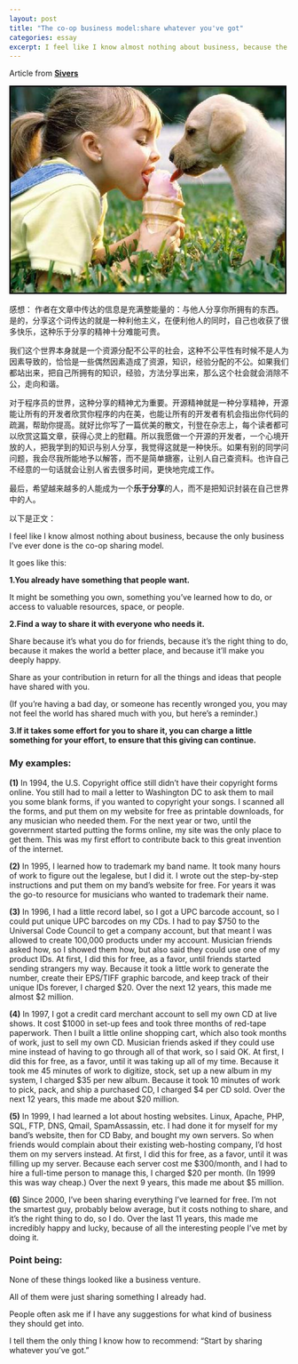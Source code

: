 ```yaml
---
layout: post
title: "The co-op business model:share whatever you've got"
categories: essay
excerpt: I feel like I know almost nothing about business, because the only business I’ve ever done is the co-op sharing model...
---
```


Article from **[Sivers](http://sivers.org/sharing)**

![Sharing](/imgs/essay/sharing.jpg)

感想： 作者在文章中传达的信息是充满整能量的：与他人分享你所拥有的东西。是的，分享这个词传达的就是一种利他主义，在便利他人的同时，自己也收获了很多快乐，这种乐于分享的精神十分难能可贵。

我们这个世界本身就是一个资源分配不公平的社会，这种不公平性有时候不是人为因素导致的，恰恰是一些偶然因素造成了资源，知识，经验分配的不公。如果我们都站出来，把自己所拥有的知识，经验，方法分享出来，那么这个社会就会消除不公，走向和谐。

对于程序员的世界，这种分享的精神尤为重要。开源精神就是一种分享精神，开源能让所有的开发者欣赏你程序的内在美，也能让所有的开发者有机会指出你代码的疏漏，帮助你提高。就好比你写了一篇优美的散文，刊登在杂志上，每个读者都可以欣赏这篇文章，获得心灵上的慰藉。所以我愿做一个开源的开发者，一个心境开放的人，把我学到的知识与别人分享，我觉得这就是一种快乐。如果有别的同学问问题，我会尽我所能地予以解答，而不是简单搪塞，让别人自己查资料。也许自己不经意的一句话就会让别人省去很多时间，更快地完成工作。

最后，希望越来越多的人能成为一个**乐于分享**的人，而不是把知识封装在自己世界中的人。

以下是正文：

I feel like I know almost nothing about business, because the only business I’ve ever done is the co-op sharing model.

It goes like this:

**1.You already have something that people want.**

It might be something you own, something you’ve learned how to do, or access to valuable resources, space, or people.

**2.Find a way to share it with everyone who needs it.**

Share because it’s what you do for friends, because it’s the right thing to do, because it makes the world a better place, and because it’ll make you deeply happy.

Share as your contribution in return for all the things and ideas that people have shared with you.

(If you’re having a bad day, or someone has recently wronged you, you may not feel the world has shared much with you, but here’s a reminder.)

**3.If it takes some effort for you to share it, you can charge a little something for your effort, to ensure that this giving can continue.**

### **My examples:** ###

**(1)** In 1994, the U.S. Copyright office still didn’t have their copyright forms online. You still had to mail a letter to Washington DC to ask them to mail you some blank forms, if you wanted to copyright your songs.
I scanned all the forms, and put them on my website for free as printable downloads, for any musician who needed them.
For the next year or two, until the government started putting the forms online, my site was the only place to get them. This was my first effort to contribute back to this great invention of the internet.


**(2)** In 1995, I learned how to trademark my band name. It took many hours of work to figure out the legalese, but I did it.
I wrote out the step-by-step instructions and put them on my band’s website for free.
For years it was the go-to resource for musicians who wanted to trademark their name.


**(3)** In 1996, I had a little record label, so I got a UPC barcode account, so I could put unique UPC barcodes on my CDs. I had to pay $750 to the Universal Code Council to get a company account, but that meant I was allowed to create 100,000 products under my account. Musician friends asked how, so I showed them how, but also said they could use one of my product IDs.
At first, I did this for free, as a favor, until friends started sending strangers my way. Because it took a little work to generate the number, create their EPS/TIFF graphic barcode, and keep track of their unique IDs forever, I charged $20.
Over the next 12 years, this made me almost $2 million.


**(4)** In 1997, I got a credit card merchant account to sell my own CD at live shows. It cost $1000 in set-up fees and took three months of red-tape paperwork. Then I built a little online shopping cart, which also took months of work, just to sell my own CD. Musician friends asked if they could use mine instead of having to go through all of that work, so I said OK.
At first, I did this for free, as a favor, until it was taking up all of my time. Because it took me 45 minutes of work to digitize, stock, set up a new album in my system, I charged $35 per new album. Because it took 10 minutes of work to pick, pack, and ship a purchased CD, I charged $4 per CD sold.
Over the next 12 years, this made me about $20 million.


**(5)** In 1999, I had learned a lot about hosting websites. Linux, Apache, PHP, SQL, FTP, DNS, Qmail, SpamAssassin, etc. I had done it for myself for my band’s website, then for CD Baby, and bought my own servers. So when friends would complain about their existing web-hosting company, I’d host them on my servers instead.
At first, I did this for free, as a favor, until it was filling up my server. Because each server cost me $300/month, and I had to hire a full-time person to manage this, I charged $20 per month. (In 1999 this was way cheap.)
Over the next 9 years, this made me about $5 million.


**(6)** Since 2000, I’ve been sharing everything I’ve learned for free. I’m not the smartest guy, probably below average, but it costs nothing to share, and it’s the right thing to do, so I do.
Over the last 11 years, this made me incredibly happy and lucky, because of all the interesting people I’ve met by doing it.


### **Point being:** ###

None of these things looked like a business venture.

All of them were just sharing something I already had.

People often ask me if I have any suggestions for what kind of business they should get into.

I tell them the only thing I know how to recommend: “Start by sharing whatever you’ve got.”
